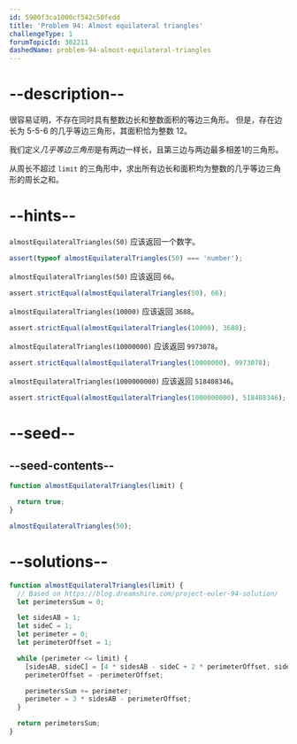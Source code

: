 ```yaml
---
id: 5900f3ca1000cf542c50fedd
title: 'Problem 94: Almost equilateral triangles'
challengeType: 1
forumTopicId: 302211
dashedName: problem-94-almost-equilateral-triangles
---
```


# --description--

很容易证明，不存在同时具有整数边长和整数面积的等边三角形。 但是，存在边长为 5-5-6 的几乎等边三角形，其面积恰为整数 12。

我们定义<dfn>几乎等边三角形</dfn>是有两边一样长，且第三边与两边最多相差1的三角形。

从周长不超过 `limit` 的三角形中，求出所有边长和面积均为整数的几乎等边三角形的周长之和。

# --hints--

`almostEquilateralTriangles(50)` 应该返回一个数字。

```js
assert(typeof almostEquilateralTriangles(50) === 'number');
```

`almostEquilateralTriangles(50)` 应该返回 `66`。

```js
assert.strictEqual(almostEquilateralTriangles(50), 66);
```

`almostEquilateralTriangles(10000)` 应该返回 `3688`。

```js
assert.strictEqual(almostEquilateralTriangles(10000), 3688);
```

`almostEquilateralTriangles(10000000)` 应该返回 `9973078`。

```js
assert.strictEqual(almostEquilateralTriangles(10000000), 9973078);
```

`almostEquilateralTriangles(1000000000)` 应该返回 `518408346`。

```js
assert.strictEqual(almostEquilateralTriangles(1000000000), 518408346);
```

# --seed--

## --seed-contents--

```js
function almostEquilateralTriangles(limit) {

  return true;
}

almostEquilateralTriangles(50);
```

# --solutions--

```js
function almostEquilateralTriangles(limit) {
  // Based on https://blog.dreamshire.com/project-euler-94-solution/
  let perimetersSum = 0;

  let sidesAB = 1;
  let sideC = 1;
  let perimeter = 0;
  let perimeterOffset = 1;

  while (perimeter <= limit) {
    [sidesAB, sideC] = [4 * sidesAB - sideC + 2 * perimeterOffset, sidesAB];
    perimeterOffset = -perimeterOffset;

    perimetersSum += perimeter;
    perimeter = 3 * sidesAB - perimeterOffset;
  }

  return perimetersSum;
}
```
